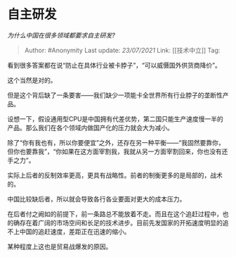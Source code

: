 # 自主研发
*为什么中国在很多领域都要求自主研发?*

> Author: #Anonymity
> Last update: *23/07/2021*
> Link: [[技术中立]]
> Tag:

看到很多答案都在说“防止在具体行业被卡脖子”，“可以威慑国外供货商降价”。

这个当然是对的。

但是这个背后缺了一条要害——我们缺少一项能卡全世界所有行业脖子的垄断性产品。

设想一下，假设通用型CPU是中国拥有代差优势，第二国只能生产速度慢一半的产品。那么我们在各个领域内做国产化的压力就会大为减小。

除了“你有我也有，所以你要便宜”之外，还存在另一种平衡——“我固然要靠你，但你也要靠我”，“你如果在这方面宰割我，我就从另一方面宰割回来，你也没有还手之力”。

实际上后者的反制效率更高，更具有战略性。前者的制衡更多的是局部的，战术的。

中国比较缺后者，所以就会导致各行各业要面对更大的成本压力。

在后者付之阙如的前提下，前一条路总不能放着不走。而且在这个追赶过程中，也的确存在着广阔的市场空间和长足的技术进步。目前先发国家的开拓速度明显的追不上中国的追赶速度，差距正在迅速的缩小。

某种程度上这也是贸易战爆发的原因。
